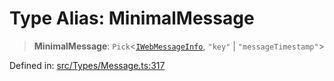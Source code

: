 # Type Alias: MinimalMessage

> **MinimalMessage**: `Pick`\<[`IWebMessageInfo`](../namespaces/proto/interfaces/IWebMessageInfo.md), `"key"` \| `"messageTimestamp"`\>

Defined in: [src/Types/Message.ts:317](https://github.com/Fokusdotid/Baileys/blob/9c9f1957de7ce603966b24b846f4c15d5de9bbcf/src/Types/Message.ts#L317)
